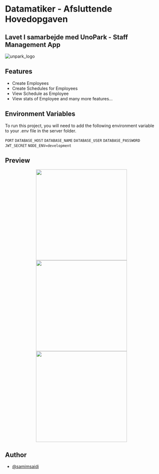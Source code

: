 # Datamatiker - Afsluttende Hovedopgaven
## Lavet I samarbejde med UnoPark - Staff Management App

![unpark_logo](https://github.com/user-attachments/assets/f8ad401c-b992-463b-836f-62f10524446c)

## Features

- Create Employees
- Create Schedules for Employees
- View Schedule as Employee
- View stats of Employee
and many more features...

## Environment Variables

To run this project, you will need to add the following environment variable to your .env file in the server folder.

`PORT`
`DATABASE_HOST`
`DATABASE_NAME`
`DATABASE_USER`
`DATABASE_PASSWORD`
`JWT_SECRET`
`NODE_ENV=development`

## Preview
<p align="center">
  <img src="https://github.com/user-attachments/assets/1f0a536d-64d2-4634-ae2d-7042d8667fe5" width="300">
  <img src="https://github.com/user-attachments/assets/1aba1020-6370-43e7-b91d-19e9f286eb48" width="300">
  <img src="https://github.com/user-attachments/assets/7ab14b8e-4b53-4aa1-a66f-135a34857f06" width="300">
</p>


## Author
- [@samimsaidi](https://www.github.com/samimsaidi)

